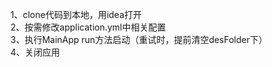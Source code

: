 1、clone代码到本地，用idea打开<br/>
2、按需修改application.yml中相关配置<br/>
3、执行MainApp run方法启动（重试时，提前清空desFolder下）<br/>
4、关闭应用